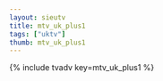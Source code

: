 ```yaml
--- 
layout: sieutv
title: mtv_uk_plus1
tags: ["uktv"]
thumb: mtv_uk_plus1
---
```

{% include tvadv key=mtv_uk_plus1 %}
